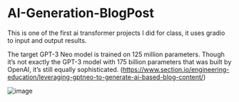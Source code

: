 # AI-Generation-BlogPost

This is one of the first ai transformer projects I did for class, it uses gradio to input and output results.

The target GPT-3 Neo model is trained on 125 million parameters. Though it’s not exactly the GPT-3 model with 175 billion parameters that was built by OpenAI, it’s still equally sophisticated. (https://www.section.io/engineering-education/leveraging-gptneo-to-generate-ai-based-blog-content/)


![image](https://github.com/nabila-nazzy/AI-Generation-BlogPost/assets/85333347/6f89168a-e72e-4697-a35a-22ec8333a8c9)
